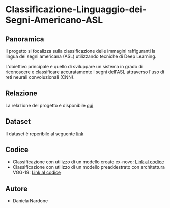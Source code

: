 # Classificazione-Linguaggio-dei-Segni-Americano-ASL
## Panoramica
Il progetto si focalizza sulla classificazione delle immagini raffiguranti la lingua dei segni americana (ASL) utilizzando tecniche di Deep Learning.

L'obiettivo principale è quello di sviluppare un sistema in grado di riconoscere e classificare accuratamente i segni dell'ASL attraverso l'uso di reti neurali convoluzionali (CNN).  
## Relazione
La relazione del progetto è disponibile [qui](https://github.com/DaniNar2/Classificazione-Linguaggio-dei-Segni-Americano-ASL/blob/main/RELAZIONE.pdf)
## Dataset
Il dataset è reperibile al seguente [link](https://www.kaggle.com/datasets/lexset/synthetic-asl-alphabet)
## Codice
- Classificazione con utilizzo di un modello creato ex-novo: [Link al codice](https://github.com/DaniNar2/Classificazione-Linguaggio-dei-Segni-Americano-ASL/blob/main/Classificazione_ASL.ipynb)
- Classificazione con utilizzo di un modello preaddestrato con architettura VGG-19: [Link al codice](https://github.com/DaniNar2/Classificazione-Linguaggio-dei-Segni-Americano-ASL/blob/main/Classificazione_ASL_con_VGG_19.ipynb)
## Autore
- Daniela Nardone
